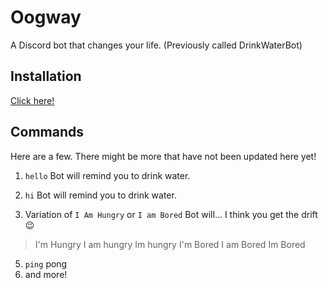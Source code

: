 # Oogway
A Discord bot that changes your life. (Previously called DrinkWaterBot)

## Installation
[Click here!](https://discord.com/oauth2/authorize?client_id=739820357300781056&permissions=355392&scope=bot)

## Commands
Here are a few. There might be more that have not been updated here yet!  
1. `hello` Bot will remind you to drink water.

2. `hi` Bot will remind you to drink water.

3. Variation of `I Am Hungry` or `I am Bored` Bot will... I think you get the drift 😉
> I'm Hungry
> I am hungry
> Im hungry
> I'm Bored
> I am Bored
> Im Bored  



5. `ping` pong
6. and more!
